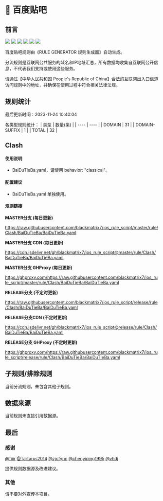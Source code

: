 # 🧸 百度贴吧

## 前言

![](https://shields.io/badge/-移除重复规则-ff69b4) ![](https://shields.io/badge/-DOMAIN与DOMAIN--SUFFIX合并-green) ![](https://shields.io/badge/-DOMAIN--SUFFIX间合并-critical) ![](https://shields.io/badge/-DOMAIN与DOMAIN--KEYWORD合并-9cf) ![](https://shields.io/badge/-DOMAIN--SUFFIX与DOMAIN--KEYWORD合并-blue) ![](https://shields.io/badge/-IP--CIDR(6)合并-blueviolet) 

百度贴吧规则由《RULE GENERATOR 规则生成器》自动生成。

分流规则是互联网公共服务的域名和IP地址汇总，所有数据均收集自互联网公开信息，不代表我们支持或使用这些服务。

请通过【中华人民共和国 People's Republic of China】合法的互联网出入口信道访问规则中的地址，并确保在使用过程中符合相关法律法规。

## 规则统计

最后更新时间：2023-11-24 10:40:04

各类型规则统计：
| 类型 | 数量(条)  | 
| ---- | ----  |
| DOMAIN | 31  | 
| DOMAIN-SUFFIX | 1  | 
| TOTAL | 32  | 


## Clash 

#### 使用说明
- BaiDuTieBa.yaml，请使用 behavior: "classical"。

#### 配置建议
- BaiDuTieBa.yaml 单独使用。

#### 规则链接
**MASTER分支 (每日更新)**

https://raw.githubusercontent.com/blackmatrix7/ios_rule_script/master/rule/Clash/BaiDuTieBa/BaiDuTieBa.yaml

**MASTER分支 CDN (每日更新)**

https://cdn.jsdelivr.net/gh/blackmatrix7/ios_rule_script@master/rule/Clash/BaiDuTieBa/BaiDuTieBa.yaml

**MASTER分支 GHProxy (每日更新)**

https://ghproxy.com/https://raw.githubusercontent.com/blackmatrix7/ios_rule_script/master/rule/Clash/BaiDuTieBa/BaiDuTieBa.yaml

**RELEASE分支 (不定时更新)**

https://raw.githubusercontent.com/blackmatrix7/ios_rule_script/release/rule/Clash/BaiDuTieBa/BaiDuTieBa.yaml

**RELEASE分支CDN (不定时更新)**

https://cdn.jsdelivr.net/gh/blackmatrix7/ios_rule_script@release/rule/Clash/BaiDuTieBa/BaiDuTieBa.yaml

**RELEASE分支 GHProxy (不定时更新)**

https://ghproxy.com/https://raw.githubusercontent.com/blackmatrix7/ios_rule_script/release/rule/Clash/BaiDuTieBa/BaiDuTieBa.yaml

## 子规则/排除规则


当前分流规则，未包含其他子规则。

## 数据来源

当前规则未直接引用数据源。

## 最后

### 感谢

[@fiiir](https://github.com/fiiir) [@Tartarus2014](https://github.com/Tartarus2014) [@zjcfynn](https://github.com/zjcfynn) [@chenyiping1995](https://github.com/chenyiping1995) [@vhdj](https://github.com/vhdj)

提供规则数据源及改进建议。

### 其他

请不要对外宣传本项目。